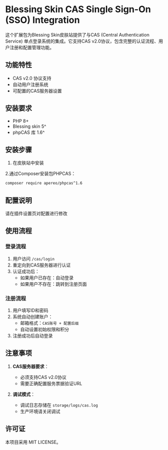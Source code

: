 # Blessing Skin CAS Single Sign-On (SSO) Integration

这个扩展包为Blessing Skin皮肤站提供了与CAS (Central Authentication Service) 单点登录系统的集成。它支持CAS v2.0协议，包含完整的认证流程、用户注册和配置管理功能。

## 功能特性

-  CAS v2.0 协议支持
-  自动用户注册系统
-  可配置的CAS服务器设置

## 安装要求

- PHP 8+
- Blessing skin 5^
- phpCAS 库 1.6^

## 安装步骤

1. 在皮肤站中安装

2.通过Composer安装包PHPCAS：
```bash
composer require apereo/phpcas^1.6
```

## 配置说明

请在插件设置页对配置进行修改

## 使用流程

### 登录流程
1. 用户访问 `/cas/login`
2. 重定向到CAS服务器进行认证
3. 认证成功后：
   - 如果用户已存在：自动登录
   - 如果用户不存在：跳转到注册页面

### 注册流程
1. 用户填写ID和密码
2. 系统自动创建账户：
   - 邮箱格式：`CAS账号 + 配置后缀`
   - 自动设置初始权限和积分
3. 注册成功后自动登录

## 注意事项

1. **CAS服务器要求**：
   - 必须支持CAS v2.0协议
   - 需要正确配置服务票据验证URL

2. **调试模式**：
   - 调试日志存储在 `storage/logs/cas.log`
   - 生产环境请关闭调试



## 许可证

本项目采用 MIT LICENSE。